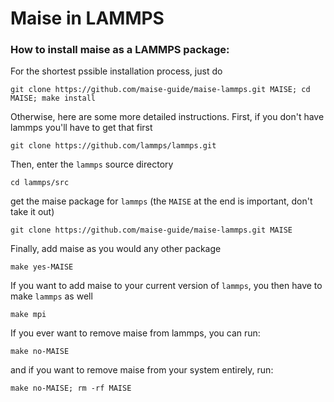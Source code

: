
# Maise in LAMMPS

### How to install maise as a LAMMPS package:
For the shortest pssible installation process, just do
```
git clone https://github.com/maise-guide/maise-lammps.git MAISE; cd MAISE; make install
```
Otherwise, here are some more detailed instructions.
First, if you don't have lammps you'll have to get that first
```
git clone https://github.com/lammps/lammps.git
```
Then, enter the `lammps` source directory
```
cd lammps/src
```
get the maise package for `lammps` (the `MAISE` at the end is important, don't take it out)
```
git clone https://github.com/maise-guide/maise-lammps.git MAISE
```
Finally, add maise as you would any other package
```
make yes-MAISE
```
If you want to add maise to your current version of `lammps`, you then have to make `lammps` as well
```
make mpi
```

If you ever want to remove maise from lammps, you can run:
```
make no-MAISE
```
and if you want to remove maise from your system entirely, run:
```
make no-MAISE; rm -rf MAISE
```

